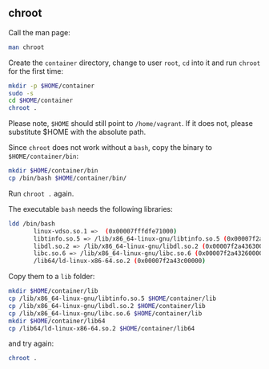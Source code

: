 ## chroot
Call the man page:

```bash
man chroot
```

Create the `container` directory, change to user `root`, `cd` into it and run `chroot` for the first time:

```bash
mkdir -p $HOME/container
sudo -s
cd $HOME/container
chroot .
```

Please note, `$HOME` should still point to `/home/vagrant`. If it does not, please substitute $HOME with the absolute path.

Since `chroot` does not work without a `bash`, copy the binary to `$HOME/container/bin`:
```bash
mkdir $HOME/container/bin
cp /bin/bash $HOME/container/bin/
```

Run `chroot .` again.

The executable `bash` needs the following libraries:
```bash
ldd /bin/bash
       linux-vdso.so.1 =>  (0x00007fffdfe71000)
       libtinfo.so.5 => /lib/x86_64-linux-gnu/libtinfo.so.5 (0x00007f2a43840000)
       libdl.so.2 => /lib/x86_64-linux-gnu/libdl.so.2 (0x00007f2a43630000)
       libc.so.6 => /lib/x86_64-linux-gnu/libc.so.6 (0x00007f2a43260000)
       /lib64/ld-linux-x86-64.so.2 (0x00007f2a43c00000)
```

Copy them to a `lib` folder:

```bash
mkdir $HOME/container/lib
cp /lib/x86_64-linux-gnu/libtinfo.so.5 $HOME/container/lib
cp /lib/x86_64-linux-gnu/libdl.so.2 $HOME/container/lib
cp /lib/x86_64-linux-gnu/libc.so.6 $HOME/container/lib
mkdir $HOME/container/lib64
cp /lib64/ld-linux-x86-64.so.2 $HOME/container/lib64
```
and try again:
```bash
chroot .
```
